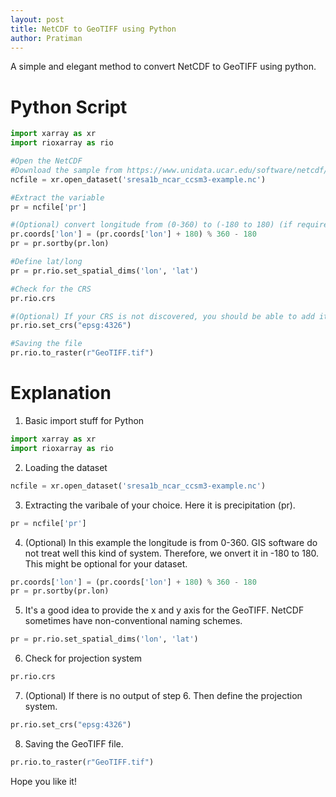 ```yaml
---
layout: post
title: NetCDF to GeoTIFF using Python
author: Pratiman
---
```


A simple and elegant method to convert NetCDF to GeoTIFF using python.

# Python Script
```python
import xarray as xr
import rioxarray as rio

#Open the NetCDF
#Download the sample from https://www.unidata.ucar.edu/software/netcdf/examples/sresa1b_ncar_ccsm3-example.nc
ncfile = xr.open_dataset('sresa1b_ncar_ccsm3-example.nc')

#Extract the variable
pr = ncfile['pr']

#(Optional) convert longitude from (0-360) to (-180 to 180) (if required)
pr.coords['lon'] = (pr.coords['lon'] + 180) % 360 - 180
pr = pr.sortby(pr.lon)

#Define lat/long 
pr = pr.rio.set_spatial_dims('lon', 'lat')

#Check for the CRS
pr.rio.crs

#(Optional) If your CRS is not discovered, you should be able to add it like so:
pr.rio.set_crs("epsg:4326")

#Saving the file
pr.rio.to_raster(r"GeoTIFF.tif")
```

# Explanation

1. Basic import stuff for Python
```python
import xarray as xr
import rioxarray as rio
```

2. Loading the dataset
```python
ncfile = xr.open_dataset('sresa1b_ncar_ccsm3-example.nc')
```

3. Extracting the varibale of your choice. Here it is precipitation (pr).
```python
pr = ncfile['pr']
```

4. (Optional) In this example the longitude is from 0-360. GIS software do not treat well this kind of system. Therefore, we onvert it in -180 to 180. This might be optional for your dataset.
```python
pr.coords['lon'] = (pr.coords['lon'] + 180) % 360 - 180
pr = pr.sortby(pr.lon)
```

5. It's a good idea to provide the x and y axis for the GeoTIFF. NetCDF sometimes have non-conventional naming schemes.
```python
pr = pr.rio.set_spatial_dims('lon', 'lat')
```

6. Check for projection system
```python
pr.rio.crs
```

7. (Optional) If there is no output of step 6. Then define the projection system.
```python
pr.rio.set_crs("epsg:4326")
```

8. Saving the GeoTIFF file.
```python
pr.rio.to_raster(r"GeoTIFF.tif")
```

Hope you like it!
